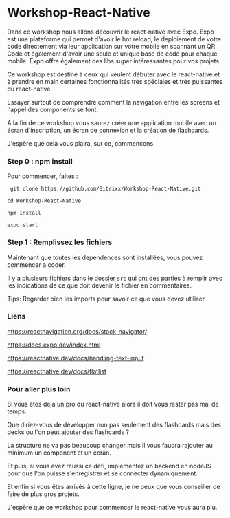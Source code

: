 # Workshop-React-Native

Dans ce workshop nous allons découvrir le react-native avec Expo. Expo est une plateforme qui permet d'avoir le hot reload, le deploiement de votre code directement via leur application sur votre mobile en scannant un QR Code et également d'avoir une seule et unique base de code pour chaque mobile. Expo offre également des libs super intéressantes pour vos projets.

Ce workshop est destiné à ceux qui veulent débuter avec le react-native et à prendre en main certaines fonctionnalités très spéciales et très puissantes du react-native.

Essayer surtout de comprendre comment la navigation entre les screens et l'appel des components se font.

A la fin de ce workshop vous saurez créer une application mobile avec un écran d'inscription, un écran de connexion et la création de flashcards.

J'espère que cela vous plaira, sur ce, commencons.



### Step 0 : npm install

Pour commencer, faites :

` git clone https://github.com/Sitrixx/Workshop-React-Native.git`

`cd Workshop-React-Native`

`npm install`

`expo start`



### Step 1 : Remplissez les fichiers

Maintenant que toutes les dependences sont installées, vous pouvez commencer a coder.

Il y a plusieurs fichiers dans le dossier `src` qui ont des parties à remplir avec les indications de ce que doit devenir le fichier en commentaires.

Tips: Regarder bien les imports pour savoir ce que vous devez utiliser

### Liens

https://reactnavigation.org/docs/stack-navigator/

https://docs.expo.dev/index.html

https://reactnative.dev/docs/handling-text-input

https://reactnative.dev/docs/flatlist

### Pour aller plus loin

Si vous êtes deja un pro du react-native alors il doit vous rester pas mal de temps.

Que diriez-vous de développer non pas seulement des flashcards mais des decks ou l'on peut ajouter des flashcards ?

La structure ne va pas beaucoup changer mais il vous faudra rajouter au minimum un component et un écran.

Et puis, si vous avez réussi ce défi, implémentez un backend en nodeJS pour que l'on puisse s'enregistrer et se connecter dynamiquement.

Et enfin si vous êtes arrivés à cette ligne, je ne peux que vous conseiller de faire de plus gros projets.

J'espère que ce workshop pour commencer le react-native vous aura plu.